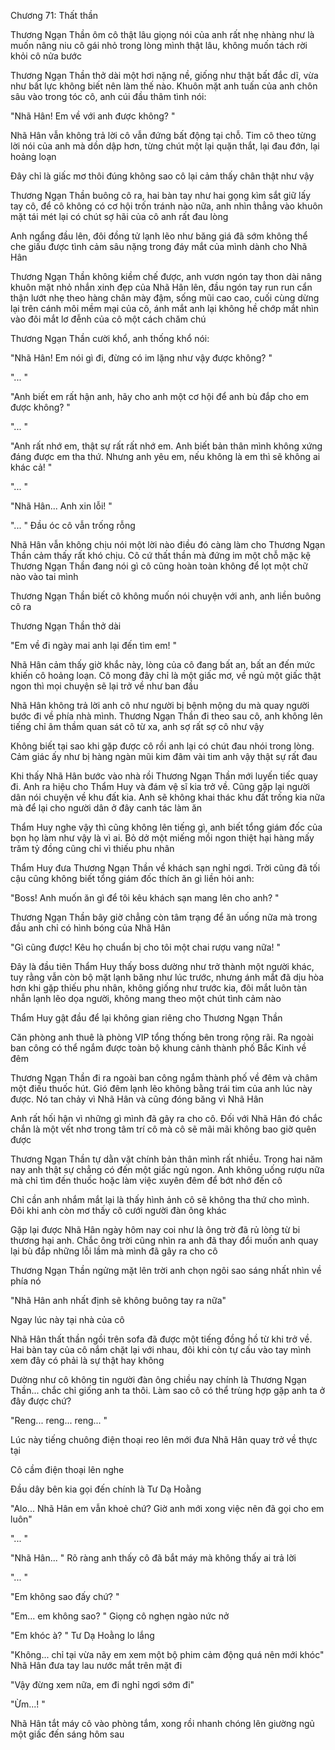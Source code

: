 




Chương 71: Thất thần


Thương Ngạn Thần ôm cô thật lâu giọng nói của anh rất nhẹ nhàng như là muốn nâng niu cô gái nhỏ trong lòng mình thật lâu, không muốn tách rời khỏi cô nửa bước

Thương Ngạn Thần thở dài một hơi nặng nề, giống như thật bất đắc dĩ, vừa như bất lực không biết nên làm thế nào. Khuôn mặt anh tuấn của anh chôn sâu vào trong tóc cô, anh cúi đầu thâm tình nói:

"Nhã Hân! Em về với anh được không? "

Nhã Hân vẫn không trả lời cô vẫn đứng bất động tại chỗ. Tim cô theo từng lời nói của anh mà dồn dập hơn, từng chút một lại quặn thắt, lại đau đớn, lại hoảng loạn

Đây chỉ là giấc mơ thôi đúng không sao cô lại cảm thấy chân thật như vậy

Thương Ngạn Thần buông cô ra, hai bàn tay như hai gọng kìm sắt giữ lấy tay cô, để cô không có cơ hội trốn tránh nào nữa, anh nhìn thẳng vào khuôn mặt tái mét lại có chút sợ hãi của cô anh rất đau lòng

Anh ngẩng đầu lên, đôi đồng tử lạnh lẽo như băng giá đã sớm không thể che giấu được tình cảm sâu nặng trong đáy mắt của mình dành cho Nhã Hân

Thương Ngạn Thần không kiềm chế được, anh vươn ngón tay thon dài nâng khuôn mặt nhỏ nhắn xinh đẹp của Nhã Hân lên, đầu ngón tay run run cẩn thận lướt nhẹ theo hàng chân mày đậm, sống mũi cao cao, cuối cùng dừng lại trên cánh môi mềm mại của cô, ánh mắt anh lại không hề chớp mắt nhìn vào đôi mắt lơ đễnh của cô một cách chăm chú

Thương Ngạn Thần cười khổ, anh thống khổ nói:

"Nhã Hân! Em nói gì đi, đừng có im lặng như vậy được không? "

"... "

"Anh biết em rất hận anh, hãy cho anh một cơ hội để anh bù đắp cho em được không? "



"... "

"Anh rất nhớ em, thật sự rất rất nhớ em. Anh biết bản thân mình không xứng đáng được em tha thứ. Nhưng anh yêu em, nếu không là em thì sẽ không ai khác cả! "

"... "

"Nhã Hân... Anh xin lỗi! "

"... " Đầu óc cô vẫn trống rỗng

Nhã Hân vẫn không chịu nói một lời nào điều đó càng làm cho Thương Ngạn Thần cảm thấy rất khó chịu. Cô cứ thất thần mà đứng im một chỗ mặc kệ Thương Ngạn Thần đang nói gì cô cũng hoàn toàn không để lọt một chữ nào vào tai mình

Thương Ngạn Thần biết cô không muốn nói chuyện với anh, anh liền buông cô ra

Thương Ngạn Thần thở dài

"Em về đi ngày mai anh lại đến tìm em! "

Nhã Hân cảm thấy giờ khắc này, lòng của cô đang bất an, bất an đến mức khiến cô hoảng loạn. Cô mong đây chỉ là một giấc mơ, về ngủ một giấc thật ngon thì mọi chuyện sẽ lại trở về như ban đầu

Nhã Hân không trả lời anh cô như người bị bệnh mộng du mà quay người bước đi về phía nhà mình. Thương Ngạn Thần đi theo sau cô, anh không lên tiếng chỉ âm thầm quan sát cô từ xa, anh sợ rất sợ cô như vậy

Không biết tại sao khi gặp được cô rồi anh lại có chút đau nhói trong lòng. Cảm giác ấy như bị hàng ngàn mũi kim đâm vài tim anh vậy thật sự rất đau

Khi thấy Nhã Hân bước vào nhà rồi Thương Ngạn Thần mới luyến tiếc quay đi. Anh ra hiệu cho Thẩm Huy và đám vệ sĩ kia trở về. Cũng gặp lại người dân nói chuyện về khu đất kia. Anh sẽ không khai thác khu đất trống kia nữa mà để lại cho người dân ở đây canh tác làm ăn

Thẩm Huy nghe vậy thì cũng không lên tiếng gì, anh biết tổng giám đốc của bọn họ làm như vậy là vì ai. Bỏ dở một miếng mồi ngon thiệt hại hàng mấy trăm tỷ đồng cũng chỉ vì thiếu phu nhân

Thẩm Huy đưa Thương Ngạn Thần về khách sạn nghỉ ngơi. Trời cũng đã tối cậu cũng không biết tổng giám đốc thích ăn gì liền hỏi anh:

"Boss! Anh muốn ăn gì để tôi kêu khách sạn mang lên cho anh? "

Thương Ngạn Thần bây giờ chẳng còn tâm trạng để ăn uống nữa mà trong đầu anh chỉ có hình bóng của Nhã Hân



"Gì cũng được! Kêu họ chuẩn bị cho tôi một chai rượu vang nữa! "

Đây là đầu tiên Thẩm Huy thấy boss dường như trở thành một người khác, tuy rằng vẫn còn bộ mặt lạnh băng như lúc trước, nhưng ánh mắt đã dịu hòa hơn khi gặp thiếu phu nhân, không giống như trước kia, đôi mắt luôn tàn nhẫn lạnh lẽo dọa người, không mang theo một chút tình cảm nào

Thẩm Huy gật đầu để lại không gian riêng cho Thương Ngạn Thần

Căn phòng anh thuê là phòng VIP tổng thống bên trong rộng rãi. Ra ngoài ban công có thể ngắm được toàn bộ khung cảnh thành phố Bắc Kinh về đêm

Thương Ngạn Thần đi ra ngoài ban công ngắm thành phố về đêm và châm một điếu thuốc hút. Gió đêm lạnh lẽo không bằng trái tim của anh lúc này được. Nó tan chảy vì Nhã Hân và cũng đóng băng vì Nhã Hân

Anh rất hối hận vì những gì mình đã gây ra cho cô. Đối với Nhã Hân đó chắc chắn là một vết nhơ trong tâm trí cô mà cô sẽ mãi mãi không bao giờ quên được

Thương Ngạn Thần tự dằn vặt chính bản thân mình rất nhiều. Trong hai năm nay anh thật sự chẳng có đến một giấc ngủ ngon. Anh không uống rượu nữa mà chỉ tìm đến thuốc hoặc làm việc xuyên đêm để bớt nhớ đến cô

Chỉ cần anh nhắm mắt lại là thấy hình ảnh cô sẽ không tha thứ cho mình. Đôi khi anh còn mơ thấy cô cưới người đàn ông khác

Gặp lại được Nhã Hân ngày hôm nay coi như là ông trờ đã rủ lòng từ bi thương hại anh. Chắc ông trời cũng nhìn ra anh đã thay đổi muốn anh quay lại bù đắp những lỗi lầm mà mình đã gây ra cho cô

Thương Ngạn Thần ngửng mặt lên trời anh chọn ngôi sao sáng nhất nhìn về phía nó

"Nhã Hân anh nhất định sẽ không buông tay ra nữa"

Ngay lúc này tại nhà của cô

Nhã Hân thất thần ngồi trên sofa đã được một tiếng đồng hồ từ khi trở về. Hai bàn tay của cô nắm chặt lại với nhau, đôi khi còn tự cấu vào tay mình xem đây có phải là sự thật hay không

Dường như cô không tin người đàn ông chiều nay chính là Thương Ngạn Thần... chắc chỉ giống anh ta thôi. Làm sao cô có thể trùng hợp gặp anh ta ở đây được chứ?

"Reng... reng... reng... "

Lúc này tiếng chuông điện thoại reo lên mới đưa Nhã Hân quay trở về thực tại

Cô cầm điện thoại lên nghe



Đầu dây bên kia gọi đến chính là Tư Dạ Hoằng

"Alo... Nhã Hân em vẫn khoẻ chứ? Giờ anh mới xong việc nên đã gọi cho em luôn"

"... "

"Nhã Hân... " Rõ ràng anh thấy cô đã bắt máy mà không thấy ai trả lời

"... "

"Em không sao đấy chứ? "

"Em... em không sao? " Giọng cô nghẹn ngào nức nở

"Em khóc à? " Tư Dạ Hoằng lo lắng

"Không... chỉ tại vừa nãy em xem một bộ phim cảm động quá nên mới khóc" Nhã Hân đưa tay lau nước mắt trên mặt đi

"Vậy đừng xem nữa, em đi nghỉ ngơi sớm đi"

"Ừm...! "

Nhã Hân tắt máy cô vào phòng tắm, xong rồi nhanh chóng lên giường ngủ một giấc đến sáng hôm sau





